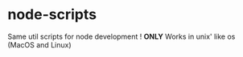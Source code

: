 # node-scripts
Same util scripts for node development
! **ONLY** Works in unix' like os (MacOS and Linux)
